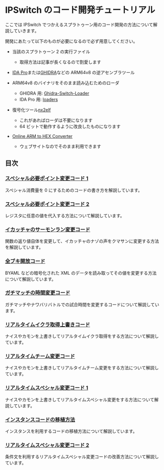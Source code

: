 # IPSwitch のコード開発チュートリアル

ここでは IPSwitch でつかえるスプラトゥーン用のコード開発の方法について解説していきます。

開発にあたって以下のものが必要になるので必ず用意してください。

- 当該のスプラトゥーン 2 の実行ファイル
  - 取得方法は記事が長くなるので割愛します
- [IDA Pro](https://www.hex-rays.com/ida-pro/)または[GHIDRA](https://github.com/NationalSecurityAgency/ghidra/releases)などの ARM64v8 の逆アセンブラツール

- ARM64v8 のバイナリをそのまま読み込むためのローダ
  - GHIDRA 用: [Ghidra-Switch-Loader](https://github.com/Adubbz/Ghidra-Switch-Loader/releases)
  - IDA Pro 用: [loaders](https://github.com/reswitched/loaders)
- 復号化ツール[nx2elf](https://github.com/tkgstrator/nx2elf/releases)
  - これがあればローダは不要になります
  - 64 ビットで動作するように改良したものになります

- [Online ARM to HEX Converter](https://armconverter.com/)
  - ウェブサイトなのでそのまま利用できます

## 目次

### [スペシャル必要ポイント変更コード 1](/posts/2019/05/01/ipswitch01.html)

スペシャル消費量を 0 にするためのコードの書き方を解説しています。

### [スペシャル必要ポイント変更コード 2](/posts/2019/05/09/ipswitch02.html)

レジスタに任意の値を代入する方法について解説しています。

### [イカッチャのサーモンラン変更コード](/posts/2019/07/02/ipswitch03.html)

関数の返り値自体を変更して、イカッチャのナゾの声をクマサンに変更する方法を解説しています。

### [全ブキ開放コード](/posts/2019/07/07/ipswitch04.html)

BYAML などの暗号化された XML のデータを読み取ってその値を変更する方法について解説しています。

### [ガチマッチの時間変更コード](/posts/2019/09/12/ipswitch05.html)

ガチマッチやナワバリバトルでの試合時間を変更するコードについて解説しています。

### [リアルタイムイクラ取得上書きコード](/posts/2020/04/30/ipswitch06.html)

ナイスやカモンを上書きしてリアルタイムイクラ取得をする方法について解説しています。

### [リアルタイムチーム変更コード](/posts/2020/05/27/ipswitch07.html)

ナイスやカモンを上書きしてリアルタイムチーム変更をする方法について解説しています。

### [リアルタイムスペシャル変更コード 1](/posts/2020/11/02/ipswitch08.html)

ナイスやカモンを上書きしてリアルタイムスペシャル変更をする方法について解説しています。

### [インスタンスコードの移植方法](/posts/2021/02/14/ipswitch09.html)

インスタンスを利用するコードの移植方法について解説しています。

### [リアルタイムスペシャル変更コード 2](/posts/2021/05/24/ipswitch10)

条件文を利用するリアルタイムスペシャル変更コードの改善方法について解説しています。

